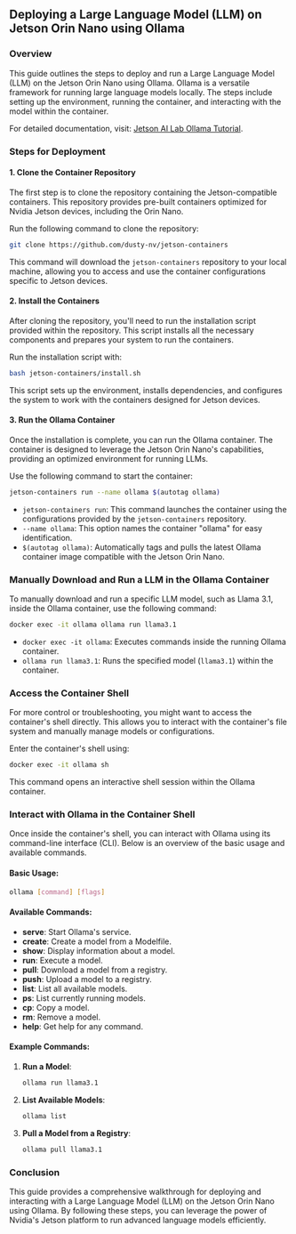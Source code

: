 ## Deploying a Large Language Model (LLM) on Jetson Orin Nano using Ollama

### Overview

This guide outlines the steps to deploy and run a Large Language Model (LLM) on the Jetson Orin Nano using Ollama. Ollama is a versatile framework for running large language models locally. The steps include setting up the environment, running the container, and interacting with the model within the container.

For detailed documentation, visit: [Jetson AI Lab Ollama Tutorial](https://www.jetson-ai-lab.com/tutorial_ollama.html).

### Steps for Deployment

#### 1. Clone the Container Repository

The first step is to clone the repository containing the Jetson-compatible containers. This repository provides pre-built containers optimized for Nvidia Jetson devices, including the Orin Nano.

Run the following command to clone the repository:

```bash
git clone https://github.com/dusty-nv/jetson-containers
```

This command will download the `jetson-containers` repository to your local machine, allowing you to access and use the container configurations specific to Jetson devices.

#### 2. Install the Containers

After cloning the repository, you'll need to run the installation script provided within the repository. This script installs all the necessary components and prepares your system to run the containers.

Run the installation script with:

```bash
bash jetson-containers/install.sh
```

This script sets up the environment, installs dependencies, and configures the system to work with the containers designed for Jetson devices.

#### 3. Run the Ollama Container

Once the installation is complete, you can run the Ollama container. The container is designed to leverage the Jetson Orin Nano's capabilities, providing an optimized environment for running LLMs.

Use the following command to start the container:

```bash
jetson-containers run --name ollama $(autotag ollama)
```

- `jetson-containers run`: This command launches the container using the configurations provided by the `jetson-containers` repository.
- `--name ollama`: This option names the container "ollama" for easy identification.
- `$(autotag ollama)`: Automatically tags and pulls the latest Ollama container image compatible with the Jetson Orin Nano.

### Manually Download and Run a LLM in the Ollama Container

To manually download and run a specific LLM model, such as Llama 3.1, inside the Ollama container, use the following command:

```bash
docker exec -it ollama ollama run llama3.1
```

- `docker exec -it ollama`: Executes commands inside the running Ollama container.
- `ollama run llama3.1`: Runs the specified model (`llama3.1`) within the container.

### Access the Container Shell

For more control or troubleshooting, you might want to access the container's shell directly. This allows you to interact with the container's file system and manually manage models or configurations.

Enter the container's shell using:

```bash
docker exec -it ollama sh
```

This command opens an interactive shell session within the Ollama container.

### Interact with Ollama in the Container Shell

Once inside the container's shell, you can interact with Ollama using its command-line interface (CLI). Below is an overview of the basic usage and available commands.

#### Basic Usage:

```bash
ollama [command] [flags]
```

#### Available Commands:

- **serve**: Start Ollama's service.
- **create**: Create a model from a Modelfile.
- **show**: Display information about a model.
- **run**: Execute a model.
- **pull**: Download a model from a registry.
- **push**: Upload a model to a registry.
- **list**: List all available models.
- **ps**: List currently running models.
- **cp**: Copy a model.
- **rm**: Remove a model.
- **help**: Get help for any command.

#### Example Commands:

1. **Run a Model**:
   ```bash
   ollama run llama3.1
   ```

2. **List Available Models**:
   ```bash
   ollama list
   ```

3. **Pull a Model from a Registry**:
   ```bash
   ollama pull llama3.1
   ```

### Conclusion

This guide provides a comprehensive walkthrough for deploying and interacting with a Large Language Model (LLM) on the Jetson Orin Nano using Ollama. By following these steps, you can leverage the power of Nvidia's Jetson platform to run advanced language models efficiently.